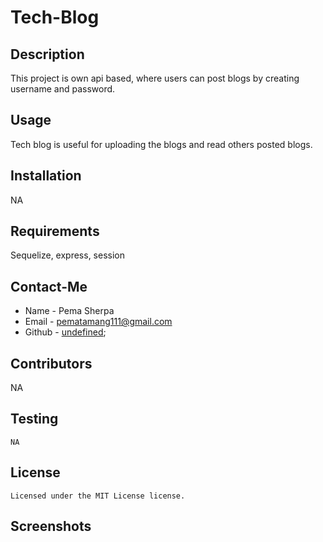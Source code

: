# Tech-Blog

## Description
  This project is own api based, where users can post blogs by creating username and password.
  ## Usage
  Tech blog is useful for uploading the blogs and read others posted blogs.
  ## Installation
  NA
  ## Requirements
  Sequelize, express, session
  ## Contact-Me
  * Name - Pema Sherpa
  * Email - pematamang111@gmail.com
  * Github - [undefined](https://github.com/undefined);
  ## Contributors
  NA
  ## Testing
  ```
  NA
  ```
  ## License
    Licensed under the MIT License license.

  ## Screenshots  